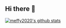 ## Hi there 👋

[![meffy2020's github stats](https://github-readme-stats.vercel.app/api?username=meffy2020)](https://github.com/meffy2020/github-readme-stats)

<!--
**meffy2020/meffy2020** is a ✨ _special_ ✨ repository because its `README.md` (this file) appears on your GitHub profile.

Here are some ideas to get you started:

- 🔭 I’m currently working on ...
- 🌱 I’m currently learning ...
- 👯 I’m looking to collaborate on ...
- 🤔 I’m looking for help with ...
- 💬 Ask me about ...
- 📫 How to reach me: ...
- 😄 Pronouns: ...
- ⚡ Fun fact: ...
-->
